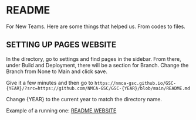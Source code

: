 # README
For New Teams. Here are some things that helped us. From codes to files.

## SETTING UP PAGES WEBSITE
In the directory, go to settings and find pages in the sidebar. 
From there, under Build and Deployment, there will be a section for Branch.
Change the Branch from None to Main and click save.

Give it a few minutes and then go to `https://nmca-gsc.github.io/GSC-{YEAR}/?src=https://github.com/NMCA-GSC/GSC-{YEAR}/blob/main/README.md`

Change {YEAR} to the current year to match the directory name.

Example of a running one: [README WEBSITE][1]

[1]:https://nmca-gsc.github.io/README/?src=https://github.com/NMCA-GSC/README/blob/main/README.md
